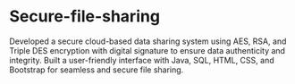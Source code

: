 # Secure-file-sharing
Developed a secure cloud-based data sharing system using AES, RSA, and Triple DES encryption with digital signature to ensure data authenticity and integrity. Built a user-friendly interface with Java, SQL, HTML, CSS, and Bootstrap for seamless and secure file sharing.
